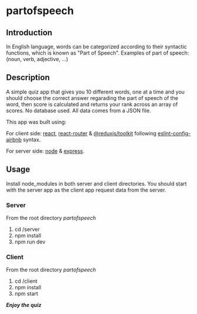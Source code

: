 # partofspeech

## Introduction

In English language, words can be categorized according to their syntactic functions, which is known as "Part of Speech".
Examples of part of speech: (noun, verb, adjective, ...)

## Description

A simple quiz app that gives you 10 different words, one at a time and you should choose the correct answer regarading the part of speech of the word,
then score is calculated and returns your rank across an array of scores. No database used. All data comes from a JSON file.

This app was built using: <br />

For client side:
[react](https://reactjs.org/), [react-router](https://reactrouter.com/en/main) & [@reduxjs/toolkit](https://redux-toolkit.js.org/) 
following [eslint-config-airbnb](https://github.com/airbnb/javascript) syntax.

For server side:
[node](https://nodejs.org/en/) & [express](https://expressjs.com/).


## Usage

Install node_modules in both server and client directories.
You should start with the server app as the client app request data from the server.

### Server

From the root directory *partofspeech*

1. cd /server  <!-- the server directory -->
2. npm install  <!-- install node_modules -->
3. npm run dev  <!-- start the server app -->

### Client

From the root directory *partofspeech*

1. cd /client  <!-- the client directory -->
2. npm install  <!-- install node_modules -->
3. npm start  <!-- start the client app -->


***Enjoy the quiz***
